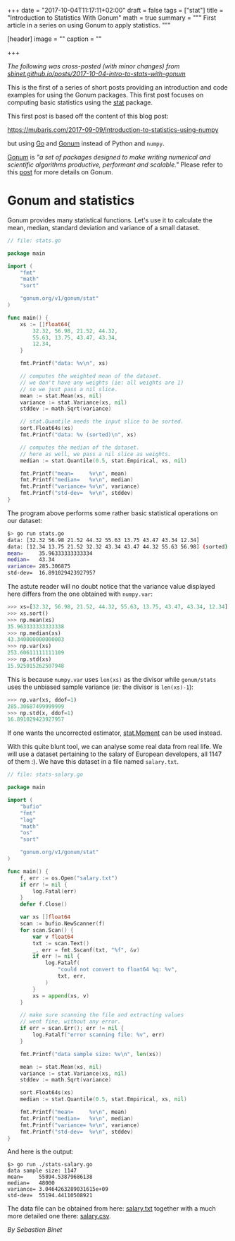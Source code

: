 +++
date = "2017-10-04T11:17:11+02:00"
draft = false
tags = ["stat"]
title = "Introduction to Statistics With Gonum"
math = true
summary = """
First article in a series on using Gonum to apply statistics.
"""

[header]
image = ""
caption = ""

+++

_The following was cross-posted (with minor changes) from [sbinet.github.io/posts/2017-10-04-intro-to-stats-with-gonum](https://sbinet.github.io/posts/2017-10-04-intro-to-stats-with-gonum/)_

This is the first of a series of short posts providing an introduction and code examples for using the Gonum packages.
This first post focuses on computing basic statistics using the [stat](https://godoc.org/gonum.org/v1/gonum/stat) package.

This first post is based off the content of this blog post:

 https://mubaris.com/2017-09-09/introduction-to-statistics-using-numpy

but using [Go](https://golang.org) and [Gonum](https://gonum.org) instead of Python and `numpy`.

[Gonum](https://gonum.org) is _"a set of packages designed to make writing numerical and scientific algorithms productive, performant and scalable."_
Please refer to this [post](/post/introtogonum) for more details on Gonum.

# Gonum and statistics

Gonum provides many statistical functions.
Let's use it to calculate the mean, median, standard deviation and variance of a small dataset.

[embedmd]:# (../../static/code/intro-to-stats-with-gonum/stats.go go)
```go
// file: stats.go

package main

import (
	"fmt"
	"math"
	"sort"

	"gonum.org/v1/gonum/stat"
)

func main() {
	xs := []float64{
		32.32, 56.98, 21.52, 44.32,
		55.63, 13.75, 43.47, 43.34,
		12.34,
	}

	fmt.Printf("data: %v\n", xs)

	// computes the weighted mean of the dataset.
	// we don't have any weights (ie: all weights are 1)
	// so we just pass a nil slice.
	mean := stat.Mean(xs, nil)
	variance := stat.Variance(xs, nil)
	stddev := math.Sqrt(variance)

	// stat.Quantile needs the input slice to be sorted.
	sort.Float64s(xs)
	fmt.Printf("data: %v (sorted)\n", xs)

	// computes the median of the dataset.
	// here as well, we pass a nil slice as weights.
	median := stat.Quantile(0.5, stat.Empirical, xs, nil)

	fmt.Printf("mean=     %v\n", mean)
	fmt.Printf("median=   %v\n", median)
	fmt.Printf("variance= %v\n", variance)
	fmt.Printf("std-dev=  %v\n", stddev)
}
```

The program above performs some rather basic statistical operations on our dataset:

```sh
$> go run stats.go
data: [32.32 56.98 21.52 44.32 55.63 13.75 43.47 43.34 12.34]
data: [12.34 13.75 21.52 32.32 43.34 43.47 44.32 55.63 56.98] (sorted)
mean=     35.96333333333334
median=   43.34
variance= 285.306875
std-dev=  16.891029423927957
```

The astute reader will no doubt notice that the variance value displayed here
differs from the one obtained with `numpy.var`:

```python
>>> xs=[32.32, 56.98, 21.52, 44.32, 55.63, 13.75, 43.47, 43.34, 12.34]
>>> xs.sort()
>>> np.mean(xs)
35.963333333333338
>>> np.median(xs)
43.340000000000003
>>> np.var(xs)
253.60611111111109
>>> np.std(xs)
15.925015262507948
```

This is because `numpy.var` uses `len(xs)` as the divisor while `gonum/stats`
uses the unbiased sample variance (_ie:_ the divisor is `len(xs)-1`):

```python
>>> np.var(xs, ddof=1)
285.30687499999999
>>> np.std(x, ddof=1)
16.891029423927957
```

If one wants the uncorrected estimator, [stat.Moment](https://godoc.org/gonum.org/v1/gonum/stat#Moment) can be used instead.

With this quite blunt tool, we can analyse some real data from real life.
We will use a dataset pertaining to the salary of European developers, all 1147 of them :).
We have this dataset in a file named `salary.txt`.

[embedmd]:# (../../static/code/intro-to-stats-with-gonum/stats-salary.go go)
```go
// file: stats-salary.go

package main

import (
	"bufio"
	"fmt"
	"log"
	"math"
	"os"
	"sort"

	"gonum.org/v1/gonum/stat"
)

func main() {
	f, err := os.Open("salary.txt")
	if err != nil {
		log.Fatal(err)
	}
	defer f.Close()

	var xs []float64
	scan := bufio.NewScanner(f)
	for scan.Scan() {
		var v float64
		txt := scan.Text()
		_, err = fmt.Sscanf(txt, "%f", &v)
		if err != nil {
			log.Fatalf(
				"could not convert to float64 %q: %v",
				txt, err,
			)
		}
		xs = append(xs, v)
	}

	// make sure scanning the file and extracting values
	// went fine, without any error.
	if err = scan.Err(); err != nil {
		log.Fatalf("error scanning file: %v", err)
	}

	fmt.Printf("data sample size: %v\n", len(xs))

	mean := stat.Mean(xs, nil)
	variance := stat.Variance(xs, nil)
	stddev := math.Sqrt(variance)

	sort.Float64s(xs)
	median := stat.Quantile(0.5, stat.Empirical, xs, nil)

	fmt.Printf("mean=     %v\n", mean)
	fmt.Printf("median=   %v\n", median)
	fmt.Printf("variance= %v\n", variance)
	fmt.Printf("std-dev=  %v\n", stddev)
}
```

And here is the output:

```
$> go run ./stats-salary.go
data sample size: 1147
mean=     55894.53879686138
median=   48000
variance= 3.0464263289031615e+09
std-dev=  55194.44110508921
```

The data file can be obtained from here: [salary.txt](/code/intro-to-stats-with-gonum/salary.txt)
together with a much more detailed one there: [salary.csv](/code/intro-to-stats-with-gonum/salary.csv).

*By Sebastien Binet*
